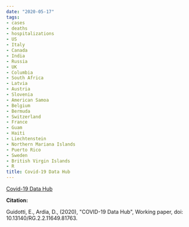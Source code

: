 ```yaml
---
date: "2020-05-17"
tags:
- cases
- deaths
- hospitalizations
- US
- Italy
- Canada
- India
- Russia
- UK
- Columbia
- South Africa
- Latvia
- Austria
- Slovenia
- American Samoa
- Belgium
- Bermuda
- Switzerland
- France
- Guam
- Haiti
- Liechtenstein
- Northern Mariana Islands
- Puerto Rico
- Sweden
- British Virgin Islands
- R
title: Covid-19 Data Hub
---
```


[Covid-19 Data Hub](https://covid19datahub.io/index.html)


**Citation:**

Guidotti, E., Ardia, D., (2020), "COVID-19 Data Hub", Working paper, doi: 10.13140/RG.2.2.11649.81763.